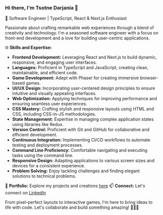 ### Hi there, I'm Tsotne Darjania 👋

🚀 Software Engineer | TypeScript, React & Next.js Enthusiast

Passionate about crafting remarkable web experiences through a blend of creativity and technology. I'm a seasoned software engineer with a focus on front-end development and a love for building user-centric applications.

🌐 **Skills and Expertise:**
- **Frontend Development:** Leveraging React and Next.js to build dynamic, responsive, and engaging user interfaces.
- **Languages:** Proficient in TypeScript and JavaScript, creating clean, maintainable, and efficient code.
- **Game Development:** Adept with Phaser for creating immersive browser-based games.
- **UI/UX Design:** Incorporating user-centered design principles to ensure intuitive and visually appealing interfaces.
- **Web Optimization:** Applying techniques for improving performance and ensuring seamless user experiences.
- **CSS Mastery:** Crafting stylish and responsive layouts using HTML and CSS, including CSS-in-JS methodologies.
- **State Management:** Expertise in managing complex application states using libraries like Redux.
- **Version Control:** Proficient with Git and GitHub for collaborative and efficient development.
- **Continuous Integration:** Implementing CI/CD workflows to automate testing and deployment processes.
- **Command Line Proficiency:** Comfortable navigating and executing tasks using the command line.
- **Responsive Design:** Adapting applications to various screen sizes and devices for a consistent experience.
- **Problem Solving:** Enjoy tackling challenges and finding elegant solutions to technical problems.

🌟 **Portfolio:** Explore my projects and creations [here](https://yourportfolio.com)
📫 **Connect:** Let's connect on [LinkedIn](https://www.linkedin.com/in/yourprofile)

From pixel-perfect layouts to interactive games, I'm here to bring ideas to life with code. Let's collaborate and build something amazing! 🌈👨‍💻

